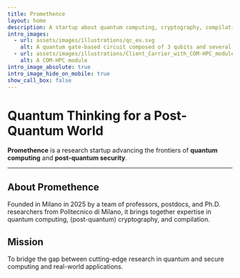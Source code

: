 ```yaml
---
title: Promethence
layout: home
description: A startup about quantum computing, cryptography, compilation
intro_images:
  - url: assets/images/illustrations/qc_ex.svg
    alt: A quantum gate-based circuit composed of 3 qubits and several quantum gates (H, X, Z, CCNOT, RY)
  - url: assets/images/illustrations/Client_Carrier_with_COM-HPC_module_for_PICMG_r7.png
    alt: A COM-HPC module
intro_image_absolute: true
intro_image_hide_on_mobile: true
show_call_box: false
---
```


# Quantum Thinking for a Post-Quantum World

**Promethence** is a research startup advancing the frontiers of 
**quantum computing** and **post-quantum security**.

---

## About Promethence

Founded in Milano in 2025 by a team of professors, postdocs, and Ph.D. researchers from Politecnico di Milano, it brings together expertise in quantum computing, (post-quantum) cryptography, and compilation.

## Mission

To bridge the gap between cutting-edge research in quantum and secure computing and real-world applications.

<!-- --- -->

<!-- ## What We Do -->

